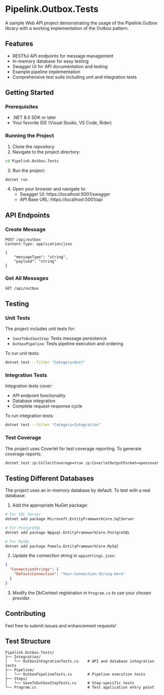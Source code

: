# Pipelink.Outbox.Tests

A sample Web API project demonstrating the usage of the Pipelink.Outbox library with a working implementation of the Outbox pattern.

## Features

- RESTful API endpoints for message management
- In-memory database for easy testing
- Swagger UI for API documentation and testing
- Example pipeline implementation
- Comprehensive test suite including unit and integration tests

## Getting Started

### Prerequisites

- .NET 8.0 SDK or later
- Your favorite IDE (Visual Studio, VS Code, Rider)

### Running the Project

1. Clone the repository
2. Navigate to the project directory:
```bash
cd Pipelink.Outbox.Tests
```
3. Run the project:
```bash
dotnet run
```
4. Open your browser and navigate to:
   - Swagger UI: https://localhost:5001/swagger
   - API Base URL: https://localhost:5001/api

## API Endpoints

### Create Message
```http
POST /api/outbox
Content-Type: application/json

{
    "messageType": "string",
    "payload": "string"
}
```

### Get All Messages
```http
GET /api/outbox
```

## Testing

### Unit Tests

The project includes unit tests for:
- `SaveToOutboxStep`: Tests message persistence
- `OutboxPipeline`: Tests pipeline execution and ordering

To run unit tests:
```bash
dotnet test --filter "Category=Unit"
```

### Integration Tests

Integration tests cover:
- API endpoint functionality
- Database integration
- Complete request-response cycle

To run integration tests:
```bash
dotnet test --filter "Category=Integration"
```

### Test Coverage

The project uses Coverlet for test coverage reporting. To generate coverage reports:
```bash
dotnet test /p:CollectCoverage=true /p:CoverletOutputFormat=opencover
```

## Testing Different Databases

The project uses an in-memory database by default. To test with a real database:

1. Add the appropriate NuGet package:
```bash
# For SQL Server
dotnet add package Microsoft.EntityFrameworkCore.SqlServer

# For PostgreSQL
dotnet add package Npgsql.EntityFrameworkCore.PostgreSQL

# For MySQL
dotnet add package Pomelo.EntityFrameworkCore.MySql
```

2. Update the connection string in `appsettings.json`:
```json
{
  "ConnectionStrings": {
    "DefaultConnection": "Your-Connection-String-Here"
  }
}
```

3. Modify the DbContext registration in `Program.cs` to use your chosen provider.

## Contributing

Feel free to submit issues and enhancement requests!

## Test Structure

```
Pipelink.Outbox.Tests/
├── Integration/
│   └── OutboxIntegrationTests.cs    # API and database integration tests
├── Pipeline/
│   └── OutboxPipelineTests.cs       # Pipeline execution tests
├── Steps/
│   └── SaveToOutboxStepTests.cs     # Step-specific tests
└── Program.cs                       # Test application entry point
``` 